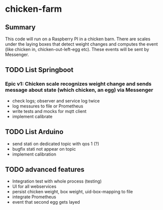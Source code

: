 # chicken-farm

## Summary

This code will run on a Raspberry PI in a chicken barn. There are scales under the laying boxes that detect weight changes and computes the event (like chicken in, chicken-out-left-egg etc). These events will be sent by Messenger.

## TODO List Springboot

### Epic v1: Chicken scale recognizes weight change and sends message about state (which chicken, an egg) via Messenger

* check logs; observer and service log twice
* log messures to file or Prometheus
* write tests and mocks for mqtt client
* implement calibrate


## TODO List Arduino

* send stati on dedicated topic with qos 1 (?)
* bugfix stati not appear on topic
* implement calibration




## TODO advanced features

* Integration test with whole process (testing)
* UI for all webservices
* persist chicken weight, box weight, uid-box-mapping to file
* integrate Prometheus
* event that second egg gets layed
